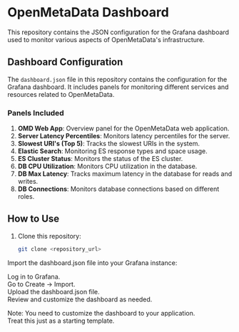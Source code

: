 # OpenMetaData Dashboard

This repository contains the JSON configuration for the Grafana dashboard used to monitor various aspects of OpenMetaData's infrastructure.

## Dashboard Configuration

The `dashboard.json` file in this repository contains the configuration for the Grafana dashboard. It includes panels for monitoring different services and resources related to OpenMetaData.

### Panels Included

1. **OMD Web App**: Overview panel for the OpenMetaData web application.
2. **Server Latency Percentiles**: Monitors latency percentiles for the server.
3. **Slowest URI's (Top 5)**: Tracks the slowest URIs in the system.
4. **Elastic Search**: Monitoring ES response types and space usage.
5. **ES Cluster Status**: Monitors the status of the ES cluster.
6. **DB CPU Utilization**: Monitors CPU utilization in the database.
7. **DB Max Latency**: Tracks maximum latency in the database for reads and writes.
8. **DB Connections**: Monitors database connections based on different roles.

## How to Use

1. Clone this repository:

   ```bash
   git clone <repository_url>
   
Import the dashboard.json file into your Grafana instance:

Log in to Grafana.   
Go to Create -> Import.   
Upload the dashboard.json file.   
Review and customize the dashboard as needed.   

Note: You need to customize the dashboard to your application.   
Treat this just as a starting template.  
